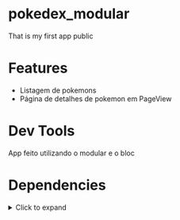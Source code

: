 # pokedex_modular
 That is my first app public

# Features
 * Listagem de pokemons
 * Página de detalhes de pokemon em PageView
 
# Dev Tools
 App feito utilizando o modular e o bloc
 
# Dependencies
<details>
     <summary> Click to expand </summary>
     
* [intl](https://pub.dev/packages/intl)
* [flutter_modular](https://pub.dev/packages/flutter_modular)
* [http](https://pub.dev/packages/http)
* [cached_network_image](https://pub.dev/packages/cached_network_image)
* [rxdart](https://pub.dev/packages/rxdart)
* [flutter_bloc](https://pub.dev/packages/ flutter_bloc)
